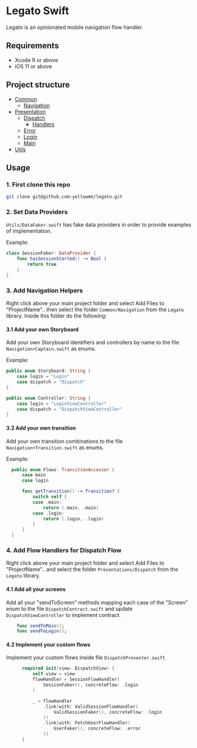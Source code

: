# Legato Swift

Legato is an opinionated mobile navigation flow handler.

## Requirements
* Xcode 9 or above
* iOS 11 or above

## Project structure

* [Common](./Common)
  * [Navigation](./Navigation)
* [Presentation](./Presentation)
  * [Dispatch](./Presentation/Dispatch)
    * [Handlers](./Presentation/Dispatch/Handlers)
  * [Error](./Presentation/Error)
  * [Login](./Presentation/Login)
  * [Main](./Presentation/Main)
* [Utils](./Utils)


## Usage

### 1. First clone this repo

``` bash
git clone git@github.com:yellowme/legato.git
```
### 2. Set Data Providers

`Utils/DataFaker.swift` has fake data providers in order to provide examples of
implementation.

Example:

```swift
class SessionFaker: DataProvider {
    func hasSessionStarted() -> Bool {
        return true
    }
}
```


### 3. Add Navigation Helpers
Right click above your main project folder and select Add Files to "ProjectName".. then select the folder `Common/Navigation` from the `Legato` library. Inside this folder do the following:

  #### 3.1 Add your own Storyboard

   Add your own Storyboard identifiers and controllers by name to the file `Navigation+Captain.swift` as enums.

  Example:

  ```swift
  public enum Storyboard: String {
      case login = "Login"
      case dispatch = "Dispatch"
  }

  public enum Controller: String {
      case login = "LoginViewController"
      case dispatch = "DispatchViewController"
  }
  ```

  #### 3.2 Add your own transition
   Add your own transition
   combinations to the file `Navigation+Transition.swift` as enums.

  Example:

  ```swift
    public enum Flows: TransitionAccessor {
        case main
        case login

        func getTransition() -> Transition? {
            switch self {
            case .main:
                return (.main, .main)
            case .login:
                return (.login, .login)
            }
        }
    }
  ```

### 4. Add Flow Handlers for Dispatch Flow
Right click above your main project folder and select Add Files to "ProjectName".. and select the folder `Presentations/Dispatch` from the `Legato` library.


  #### 4.1 Add all your screens

  Add all your "sendToScreen" methods mapping each case of the "Screen" enum to the file `DispatchContract.swift` and update `DispatchViewController` to implement contract.

```swift
    func sendToMain();
    func sendToLogin();
```

  #### 4.2 Implement your custom flows

   Implement your custom flows inside file `DispatchPresenter.swift`.

```swift
      required init(view: DispatchView) {
          self.view = view
          flowHandler = SessionFlowHandler(
              SessionFaker(), concreteFlow: .login
          )

          _ = flowHandler
              .link(with: ValidSessionFlowHandler(
                  ValidSessionFaker(), concreteFlow: .login
              ))
              .link(with: FetchUserFlowHandler(
                  UserFaker(), concreteFlow: .error
              ))
      }
```
